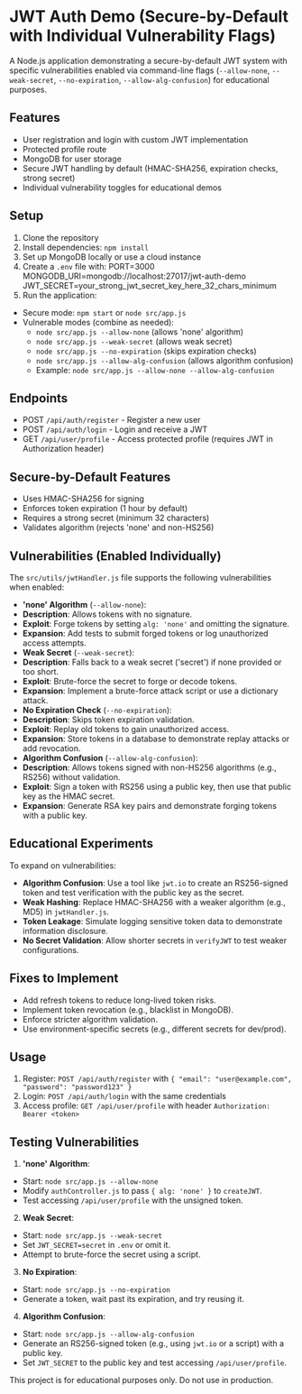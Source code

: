 # JWT Auth Demo (Secure-by-Default with Individual Vulnerability Flags)

A Node.js application demonstrating a secure-by-default JWT system with specific vulnerabilities enabled via command-line flags (`--allow-none`, `--weak-secret`, `--no-expiration`, `--allow-alg-confusion`) for educational purposes.

## Features
- User registration and login with custom JWT implementation
- Protected profile route
- MongoDB for user storage
- Secure JWT handling by default (HMAC-SHA256, expiration checks, strong secret)
- Individual vulnerability toggles for educational demos

## Setup
1. Clone the repository
2. Install dependencies: `npm install`
3. Set up MongoDB locally or use a cloud instance
4. Create a `.env` file with:
PORT=3000 MONGODB_URI=mongodb://localhost:27017/jwt-auth-demo JWT_SECRET=your_strong_jwt_secret_key_here_32_chars_minimum
5. Run the application:
- Secure mode: `npm start` or `node src/app.js`
- Vulnerable modes (combine as needed):
  - `node src/app.js --allow-none` (allows 'none' algorithm)
  - `node src/app.js --weak-secret` (allows weak secret)
  - `node src/app.js --no-expiration` (skips expiration checks)
  - `node src/app.js --allow-alg-confusion` (allows algorithm confusion)
  - Example: `node src/app.js --allow-none --allow-alg-confusion`

## Endpoints
- POST `/api/auth/register` - Register a new user
- POST `/api/auth/login` - Login and receive a JWT
- GET `/api/user/profile` - Access protected profile (requires JWT in Authorization header)

## Secure-by-Default Features
- Uses HMAC-SHA256 for signing
- Enforces token expiration (1 hour by default)
- Requires a strong secret (minimum 32 characters)
- Validates algorithm (rejects 'none' and non-HS256)

## Vulnerabilities (Enabled Individually)
The `src/utils/jwtHandler.js` file supports the following vulnerabilities when enabled:
- **'none' Algorithm** (`--allow-none`):
- **Description**: Allows tokens with no signature.
- **Exploit**: Forge tokens by setting `alg: 'none'` and omitting the signature.
- **Expansion**: Add tests to submit forged tokens or log unauthorized access attempts.
- **Weak Secret** (`--weak-secret`):
- **Description**: Falls back to a weak secret ('secret') if none provided or too short.
- **Exploit**: Brute-force the secret to forge or decode tokens.
- **Expansion**: Implement a brute-force attack script or use a dictionary attack.
- **No Expiration Check** (`--no-expiration`):
- **Description**: Skips token expiration validation.
- **Exploit**: Replay old tokens to gain unauthorized access.
- **Expansion**: Store tokens in a database to demonstrate replay attacks or add revocation.
- **Algorithm Confusion** (`--allow-alg-confusion`):
- **Description**: Allows tokens signed with non-HS256 algorithms (e.g., RS256) without validation.
- **Exploit**: Sign a token with RS256 using a public key, then use that public key as the HMAC secret.
- **Expansion**: Generate RSA key pairs and demonstrate forging tokens with a public key.

## Educational Experiments
To expand on vulnerabilities:
- **Algorithm Confusion**: Use a tool like `jwt.io` to create an RS256-signed token and test verification with the public key as the secret.
- **Weak Hashing**: Replace HMAC-SHA256 with a weaker algorithm (e.g., MD5) in `jwtHandler.js`.
- **Token Leakage**: Simulate logging sensitive token data to demonstrate information disclosure.
- **No Secret Validation**: Allow shorter secrets in `verifyJWT` to test weaker configurations.

## Fixes to Implement
- Add refresh tokens to reduce long-lived token risks.
- Implement token revocation (e.g., blacklist in MongoDB).
- Enforce stricter algorithm validation.
- Use environment-specific secrets (e.g., different secrets for dev/prod).

## Usage
1. Register: `POST /api/auth/register` with `{ "email": "user@example.com", "password": "password123" }`
2. Login: `POST /api/auth/login` with the same credentials
3. Access profile: `GET /api/user/profile` with header `Authorization: Bearer <token>`

## Testing Vulnerabilities
1. **'none' Algorithm**:
- Start: `node src/app.js --allow-none`
- Modify `authController.js` to pass `{ alg: 'none' }` to `createJWT`.
- Test accessing `/api/user/profile` with the unsigned token.
2. **Weak Secret**:
- Start: `node src/app.js --weak-secret`
- Set `JWT_SECRET=secret` in `.env` or omit it.
- Attempt to brute-force the secret using a script.
3. **No Expiration**:
- Start: `node src/app.js --no-expiration`
- Generate a token, wait past its expiration, and try reusing it.
4. **Algorithm Confusion**:
- Start: `node src/app.js --allow-alg-confusion`
- Generate an RS256-signed token (e.g., using `jwt.io` or a script) with a public key.
- Set `JWT_SECRET` to the public key and test accessing `/api/user/profile`.

This project is for educational purposes only. Do not use in production.
